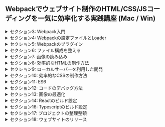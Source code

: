 ## Webpackでウェブサイト制作のHTML/CSS/JSコーディングを一気に効率化する実践講座 (Mac / Win)

<details>
<summary> セクション3: Webpack入門 </summary>

| NO | 内容 |
| ---- | ---- |
| 18. | NVMのインストールに失敗する場合 |
| 19. | Node.jsのインストール |
| 20. | Windows / Node.jsのインストール |
| 21. | Webpack 5 について |
| 22. | プロジェクトの新規作成とパッケージのインストール |
| 23. | Webpackを使用した初めてのビルド |
| 24. | 自作モジュールをWebpackでビルドする |
| 25. | テキスト版教材 |

</details>
<details>
<summary> セクション4: Webpackの設定ファイルとLoader </summary>

| NO | 内容 |
| ---- | ---- |
| 26. | 出力されたJavascriptを使用してみる |
| 27. | Webpackの設定ファイルを作成する |
| 28. | css-loaderでCSSを読み込む |
| 29. | style-loaderでCSSのスタイルを適応させる |
| 30. | 変更内容をGitにコミット |
| 31. | テキスト版教材 |

</details>
<details>
<summary> セクション5: Webpackのプラグイン </summary>

| NO | 内容 |
| ---- | ---- |
| 32. | style-loaderの問題点と解決方法 |
| 33. | プラグインをインストールしてCSSを別ファイルに出力する |
| 34. | プラグインでHTMLを自動生成する |
| 35. | テキスト版教材 |

</details>
<details>
<summary> セクション6: ファイル構成を整える </summary>

| NO | 内容 |
| ---- | ---- |
| 36. | 不要なファイルを自動的に削除する |
| 37. | 設定ファイルを変更してファイル構成をカスタマイズ |
| 38. | src と dist のファイル構成に一貫性を持たせる |
| 39. | ファイル名を変更してさらにメンテナンス性を向上させる |
| 40. | テキスト版教材 |

</details>
<details>
<summary> セクション7: 画像の読み込み </summary>

| NO | 内容 |
| ---- | ---- |
| 41. | url-loaderを利用した画像読み込み |
| 42. | file-loaderを利用した画像読み込み |
| 43. | file-loaderのnameに使えるオプション |
| 44. | Webpack 5 の Asset Modules を使う |
| 45. | テキスト版教材 |

</details>
<details>
<summary> セクション8: 効率的なHTMLの制作方法 </summary>

| NO | 内容 |
| ---- | ---- |
| 46. | Pugに必要なパッケージのインストール |
| 47. | 複数のHTMLページを作成する |
| 48. | 部分テンプレートを利用した効率化 |
| 49. | テンプレート拡張を利用した効率化 |
| 50. | 変数を使ってHTMLをカスタマイズ |
| 51. | テキスト版教材 |

</details>
<details>
<summary> セクション9: ローカルサーバーを利用した開発 </summary>

| NO | 内容 |
| ---- | ---- |
| 52. | ローカルサーバーのメリット |
| 53. | Live Reloadに関する注意点 |
| 54. | webpack-dev-serverのインストール |
| 55. | webpack-dev-serverに関するTips |
| 56. | テキスト版教材 |

</details>
<details>
<summary> セクション10: 効率的なCSSの制作方法 </summary>

| NO | 内容 |
| ---- | ---- |
| 57 | sass-loaderのインストールと設定方法 |
| 58 | Sassの機能紹介 |
| 59 | テキスト版教材 |

</details>
<details>
<summary> セクション11: ES6 </summary>

| NO | 内容 |
| ---- | ---- |
| 60 | ES6とは |
| 61 | Babelバージョンのアップデート |
| 62 | Babelを使ってES6をトランスパイルする |
| 63 | 対象ブラウザを指定してトランスパイルする |
| 64 | テキスト版教材 |

</details>
<details>
<summary> セクション12: コードのデバッグ方法 </summary>

| NO | 内容 |
| ---- | ---- |
| 65 | Javascriptのソースマップ |
| 66 | Sassのソースマップ |
| 67 | modeオプションとpackage.jsonのコマンド管理 |
| 68 | テキスト版教材 |

</details>
<details>
<summary> セクション13: 画像の最適化 </summary>

| NO | 内容 |
| ---- | ---- |
| 69 | image-webpack-loaderで画像を自動的に圧縮 |
| 70 | テキスト版教材 |

</details>
<details>
<summary> セクション14: Reactのビルド設定 </summary>

| NO | 内容 |
| ---- | ---- |
| 71 | BabelのPresetとReactのインストール |
| 72 | Reactのコンポーネントを作成してみる |
| 73 | テキスト版教材 |

</details>
<details>
<summary> セクション16: Typescriptのビルド設定 </summary>

| NO | 内容 |
| ---- | ---- |
| 77 | ts-loaderのインストールとTypescriptの設定ファイル |
| 78 | ReactコンポーネントをTypescriptで書いてみる |
| 79 | テキスト版教材 |

</details>
<details>
<summary> セクション17: プロジェクトの整理整頓  </summary>

| NO | 内容 |
| ---- | ---- |
| 80 | 不要なコードの削除 |
| 81 | CSSスタイルの調整 |
| 82 | Sassを利用したスタイル調整とHTMLの変更 |
| 83 | Reactコンポーネントをstyled-componentでスタイリングする |
| 84 | テキスト版教材 |

</details>
<details>
<summary> セクション18: ウェブサイトのリリース </summary>

| NO | 内容 |
| ---- | ---- |
| 85 | NetlifyとGithubを連携させてウェブサイトを公開する |
| 86 | ファイルキャッシュを強制的にクリアする方法 |
| 87 | テキスト版教材 |
| 88 | ラップアップ |

</details>
